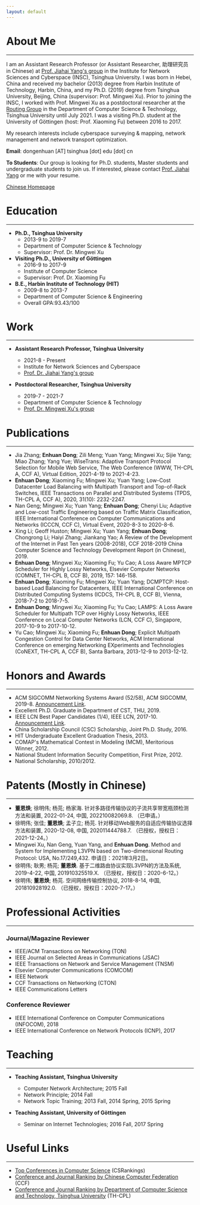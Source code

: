 ```yaml
---
layout: default
---
```


# About Me

* * *

I am an Assistant Research Professor (or Assistant Researcher, 助理研究员 in Chinese) at [Prof. Jiahai Yang's group](http://nmgroup.tsinghua.edu.cn/yjh/) in the Institute for Network Sciences and Cyberspace (INSC), Tsinghua University. I was born in Hebei, China and received my bachelor (2013) degree from Harbin Institute of Technology, Harbin, China, and my Ph.D. (2019) degree from Tsinghua University, Beijing, China (supervisor: Prof. Mingwei Xu). Prior to joining the INSC, I worked with Prof. Mingwei Xu as a postdoctoral researcher at the [Routing Group](http://routing.netlab.edu.cn/) in the Department of Computer Science & Technology, Tsinghua University until July 2021. I was a visiting Ph.D. student at the University of Göttingen (host: Prof. Xiaoming Fu) between 2016 to 2017.

My research interests include cyberspace surveying & mapping, network management and network transport optimization.

**Email**: dongenhuan \[AT\] tsinghua \[dot\] edu \[dot\] cn

**To Students**: Our group is looking for Ph.D. students, Master students and undergraduate students to join us. If interested, please contact [Prof. Jiahai Yang](http://nmgroup.tsinghua.edu.cn/yjh/) or me with your resume.

[Chinese Homepage](https://tsinghuadong.github.io/cn-tsinghuadong-personal-website/)

# Education

* * *

- **Ph.D., Tsinghua University**
  - 2013-9 to 2019-7
  - Department of Computer Science & Technology
  - Supervisor: Prof. Dr. Mingwei Xu
- **Visiting Ph.D., University of Göttingen**
  - 2016-9 to 2017-9
  - Institute of Computer Science
  - Supervisor: Prof. Dr. Xiaoming Fu
- **B.E., Harbin Institute of Technology (HIT)**
  - 2009-8 to 2013-7
  - Department of Computer Science & Engineering
  - Overall GPA:93.43/100

# Work

* * *

- **Assistant Research Professor, Tsinghua University**
  - 2021-8 - Present
  - Institute for Network Sciences and Cyberspace
  - [Prof. Dr. Jiahai Yang's group](http://nmgroup.tsinghua.edu.cn/yjh/)

- **Postdoctoral Researcher, Tsinghua University**
  - 2019-7 - 2021-7
  - Department of Computer Science & Technology
  - [Prof. Dr. Mingwei Xu's group](http://routing.netlab.edu.cn/tiki-index.php?page=Mingwei+Xu)

# Publications

* * *

- Jia Zhang; **Enhuan Dong**; Zili Meng; Yuan Yang; Mingwei Xu; Sijie Yang; Miao Zhang; Yang Yue; WiseTrans: Adaptive Transport Protocol Selection for Mobile Web Service, The Web Conference (WWW, TH-CPL A, CCF A), Virtual Edition, 2021-4-19 to 2021-4-23.
- **Enhuan Dong**; Xiaoming Fu; Mingwei Xu; Yuan Yang; Low-Cost Datacenter Load Balancing with Multipath Transport and Top-of-Rack Switches, IEEE Transactions on Parallel and Distributed Systems (TPDS, TH-CPL A, CCF A), 2020, 31(10): 2232-2247.
- Nan Geng; Mingwei Xu; Yuan Yang; **Enhuan Dong**; Chenyi Liu; Adaptive and Low-cost Traffic Engineering based on Traffic Matrix Classification, IEEE International Conference on Computer Communications and Networks (ICCCN, CCF C), Virtual Event, 2020-8-3 to 2020-8-6.
- Xing Li; Geoff Huston; Mingwei Xu; Yuan Yang; **Enhuan Dong**; Chongrong Li; Haiyi Zhang; Jiankang Yao; A Review of the Development of the Internet in Past Ten years (2008-2018), CCF 2018-2019 China Computer Science and Technology Development Report (in Chinese), 2019.
- **Enhuan Dong**; Mingwei Xu; Xiaoming Fu; Yu Cao; A Loss Aware MPTCP Scheduler for Highly Lossy Networks, Elsevier Computer Networks (COMNET, TH-CPL B, CCF B), 2019, 157: 146-158.
- **Enhuan Dong**; Xiaoming Fu; Mingwei Xu; Yuan Yang; DCMPTCP: Host-based Load Balancing for Datacenters, IEEE International Conference on Distributed Computing Systems (ICDCS, TH-CPL B, CCF B), Vienna, 2018-7-2 to 2018-7-5.
- **Enhuan Dong**; Mingwei Xu; Xiaoming Fu; Yu Cao; LAMPS: A Loss Aware Scheduler for Multipath TCP over Highly Lossy Networks, IEEE Conference on Local Computer Networks (LCN, CCF C), Singapore, 2017-10-9 to 2017-10-12.
- Yu Cao; Mingwei Xu; Xiaoming Fu; **Enhuan Dong**; Explicit Multipath Congestion Control for Data Center Networks, ACM International Conference on emerging Networking EXperiments and Technologies (CoNEXT, TH-CPL A, CCF B), Santa Barbara, 2013-12-9 to 2013-12-12.

# Honors and Awards

* * *

- ACM SIGCOMM Networking Systems Award (52/58), ACM SIGCOMM, 2019-8. [Announcement Link](https://www.sigcomm.org/content/sigcomm-networking-systems-award).
- Excellent Ph.D. Graduate in Department of CST, THU, 2019.
- IEEE LCN Best Paper Candidates (1/4), IEEE LCN, 2017-10. [Announcement Link](https://www.ieeelcn.org/prior/LCN42/Program_technical.html#S1569545642).
- China Scholarship Council (CSC) Scholarship, Joint Ph.D. Study, 2016.
- HIT Undergraduate Excellent Graduation Thesis, 2013.
- COMAP's Mathematical Contest in Modeling (MCM), Meritorious Winner, 2012.
- National Student Information Security Competition, First Prize, 2012.
- National Scholarship, 2010/2012.

# Patents (Mostly in Chinese)

* * *

- **董恩焕**; 徐明伟; 杨芫; 杨家海. 针对多路径传输协议的子流共享带宽瓶颈检测方法和装置, 2022-01-24, 中国, 202210082069.8. （已申请。）
- 徐明伟; 张佳; **董恩焕**; 孟子立; 杨芫. 针对移动Web服务的自适应传输协议选择方法和装置, 2020-12-08, 中国, 202011444788.7. （已授权，授权日：2021-12-24。）
- Mingwei Xu, Nan Geng, Yuan Yang, and **Enhuan Dong**. Method and System for Implementing L3VPN based on Two-dimensional Routing Protocol: USA, No.17/249,432. 申请日：2021年3月2日。
- 徐明伟; 耿男; 杨芫; **董恩焕**. 基于二维路由协议实现L3VPN的方法及系统, 2019-4-22, 中国, 201910325519.X. （已授权，授权日：2020-6-12。）
- 徐明伟; **董恩焕**; 杨芫. 空间网络传输控制协议, 2018-8-14, 中国, 201810928192.0. （已授权，授权日：2020-7-17。）

# Professional Activities

* * *

### Journal/Magazine Reviewer

- IEEE/ACM Transactions on Networking (TON)
- IEEE Journal on Selected Areas in Communications (JSAC)
- IEEE Transactions on Network and Service Management (TNSM)
- Elsevier Computer Communications (COMCOM)
- IEEE Network
- CCF Transactions on Networking (CTON)
- IEEE Communications Letters

### Conference Reviewer

- IEEE International Conference on Computer Communications (INFOCOM), 2018
- IEEE International Conference on Network Protocols (ICNP), 2017

# Teaching

* * *

- **Teaching Assistant, Tsinghua University**
  - Computer Network Architecture; 2015 Fall
  - Network Principle; 2014 Fall
  - Network Topic Training;  2013 Fall, 2014 Spring, 2015 Spring

- **Teaching Assistant, University of Göttingen**
  - Seminar on Internet Technologies; 2016 Fall, 2017 Spring

# Useful Links

* * *

- [Top Conferences in Computer Science](http://csrankings.org/#/index?all&world) (CSRankings)
- [Conference and Journal Ranking by Chinese Computer Federation](https://www.ccf.org.cn/Academic_Evaluation/By_category/) (CCF)
- [Conference and Journal Ranking by Department of Computer Science and Technology, Tsinghua University](http://numbda.cs.tsinghua.edu.cn/~yuwj/TH-CPL.pdf) (TH-CPL)
